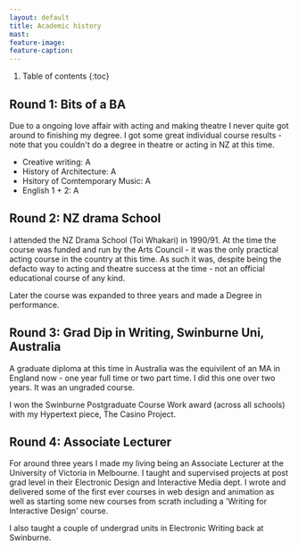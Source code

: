 ```yaml
---
layout: default
title: Academic history
mast: 
feature-image:
feature-caption:
---
```



1. Table of contents
{:toc}

## Round 1: Bits of a BA

Due to a ongoing love affair with acting and making theatre I never quite got around to finishing my degree. I got some great individual course results - note that you couldn't do a degree in theatre or acting in NZ at this time.

 - Creative writing: A
 - History of Architecture: A
 - Hsitory of Comtemporary Music: A
 - English 1 + 2: A


## Round 2: NZ drama School

I attended the NZ Drama School (Toi Whakari) in 1990/91. At the time the course was funded and run by the Arts Council - it was the only practical acting course in the country at this time. As such it was, despite being the defacto way to acting and theatre success at the time - not an official educational course of any kind. 

Later the course was expanded to three years and made a Degree in performance.

## Round 3: Grad Dip in Writing, Swinburne Uni, Australia

A graduate diploma at this time in Australia was the equivilent of an MA in England now -  one year full time or two part time. I did this one over two years. It was an ungraded course.

I won the Swinburne Postgraduate Course Work award (across all schools) with my Hypertext piece, The Casino Project.

## Round 4: Associate Lecturer

For around three years I made my living being an Associate Lecturer at the University of Victoria in Melbourne. I taught and supervised projects at post grad level in their Electronic Design and Interactive Media dept. I wrote and delivered some of the first ever courses in web design and animation as well as starting some new courses from scrath including a 'Writing for Interactive Design' course.

I also taught a couple of undergrad units in Electronic Writing back at Swinburne.
